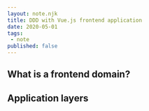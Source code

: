 ```yaml
---
layout: note.njk
title: DDD with Vue.js frontend application
date: 2020-05-01
tags: 
 - note
published: false
---
```


## What is a frontend domain?

## Application layers

